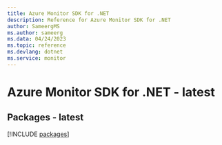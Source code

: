 ```yaml
---
title: Azure Monitor SDK for .NET
description: Reference for Azure Monitor SDK for .NET
author: SameergMS
ms.author: sameerg
ms.data: 04/24/2023
ms.topic: reference
ms.devlang: dotnet
ms.service: monitor
---
```

# Azure Monitor SDK for .NET - latest
## Packages - latest
[!INCLUDE [packages](monitor-index.md)]